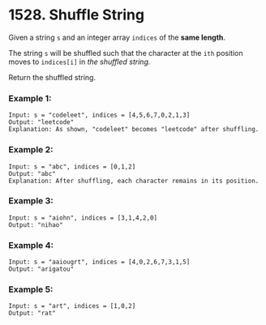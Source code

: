 # 1528. Shuffle String
Given a string `s` and an integer array `indices` of the **same length**.

The string `s` will be shuffled such that the character at the `ith` position moves to `indices[i]` in *the shuffled string.*

Return the shuffled string.

### Example 1:
```
Input: s = "codeleet", indices = [4,5,6,7,0,2,1,3]
Output: "leetcode"
Explanation: As shown, "codeleet" becomes "leetcode" after shuffling.
```

### Example 2:
```
Input: s = "abc", indices = [0,1,2]
Output: "abc"
Explanation: After shuffling, each character remains in its position.
```

### Example 3:
```
Input: s = "aiohn", indices = [3,1,4,2,0]
Output: "nihao"
```

### Example 4:
```
Input: s = "aaiougrt", indices = [4,0,2,6,7,3,1,5]
Output: "arigatou"
```

### Example 5:
```
Input: s = "art", indices = [1,0,2]
Output: "rat"
```
